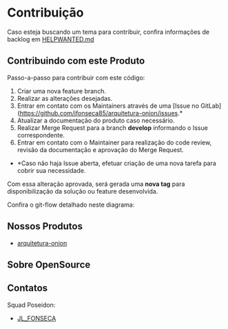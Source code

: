 # Contribuição

Caso esteja buscando um tema para contribuir, confira informações de backlog em [HELPWANTED.md](HELPWANTED.md)

## Contribuindo com este Produto

Passo-a-passo para contribuir com este código:

1. Criar uma nova feature branch.
2. Realizar as alterações desejadas.
3. Entrar em contato com os Maintainers através de uma [Issue no GitLab](https://github.com/jfonseca85/arquitetura-onion/issues.*
4. Atualizar a documentação do produto caso necessário.
5. Realizar Merge Request para a branch **develop** informando o Issue correspondente.
6. Entrar em contato com o Maintainer para realização do code review, revisão da documentação e aprovação do Merge Request.

- *Caso não haja Issue aberta, efetuar criação de uma nova tarefa para cobrir sua necessidade.

Com essa alteração aprovada, será gerada uma **nova tag** para disponibilização da solução ou feature desenvolvida.

Confira o git-flow detalhado neste diagrama:

## Nossos Produtos

- [arquitetura-onion](https://github.com/jfonseca85/arquitetura-onion/issues)

## Sobre OpenSource

## Contatos

Squad Poseidon:

- [JL_FONSECA](luis.engcomp@gmail.com)
